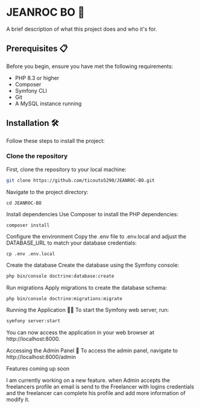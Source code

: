 # JEANROC BO 🚀

A brief description of what this project does and who it's for.

## Prerequisites 📋

Before you begin, ensure you have met the following requirements:

- PHP 8.3 or higher
- Composer 
- Symfony CLI
- Git
- A MySQL instance running

## Installation 🛠️

Follow these steps to install the project:

### Clone the repository

First, clone the repository to your local machine:

```bash
git clone https://github.com/ticouto5290/JEANROC-BO.git
```

Navigate to the project directory:

```console
cd JEANROC-BO
```

Install dependencies
Use Composer to install the PHP dependencies:

```console
composer install
```

Configure the environment
Copy the .env file to .env.local and adjust the DATABASE_URL to match your database credentials:

```console
cp .env .env.local
```

Create the database
Create the database using the Symfony console:

```bash
php bin/console doctrine:database:create
```
Run migrations
Apply migrations to create the database schema:

```bash
php bin/console doctrine:migrations:migrate
```

Running the Application 🏃‍♂️
To start the Symfony web server, run:

```bash
symfony server:start
```

You can now access the application in your web browser at http://localhost:8000.

Accessing the Admin Panel 🔐
To access the admin panel, navigate to http://localhost:8000/admin 



Features coming up soon 

I am currently working on a new feature. when Admin accepts the freelancers profile an email is send to the Freelancer with logins credentials and the freelancer can complete his profile and add more information of modify it.